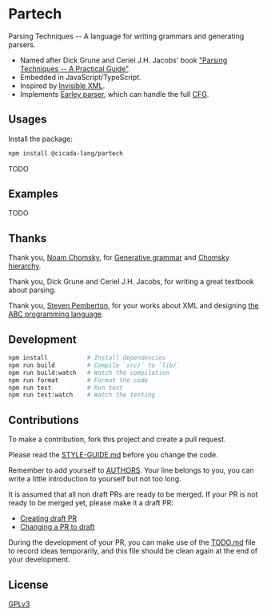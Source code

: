 # Partech

Parsing Techniques -- A language for writing grammars and generating parsers.

- Named after Dick Grune and Ceriel J.H. Jacobs' book ["Parsing Techniques -- A Practical Guide"](https://www.amazon.com/Parsing-Techniques-Practical-Monographs-Computer/dp/1441919015).
- Embedded in JavaScript/TypeScript.
- Inspired by [Invisible XML](https://homepages.cwi.nl/~steven/ixml/).
- Implements [Earley parser](https://en.wikipedia.org/wiki/Earley_parser),
  which can handle the full [CFG](https://en.wikipedia.org/wiki/Context-free_grammar).

## Usages

Install the package:

```sh
npm install @cicada-lang/partech
```

TODO

## Examples

TODO

## Thanks

Thank you, [Noam Chomsky](https://en.wikipedia.org/wiki/Noam_Chomsky), for [Generative grammar](https://en.wikipedia.org/wiki/Generative_grammar) and [Chomsky hierarchy](https://en.wikipedia.org/wiki/Chomsky_hierarchy).

Thank you, Dick Grune and Ceriel J.H. Jacobs, for writing a great textbook about parsing.

Thank you, [Steven Pemberton](https://homepages.cwi.nl/~steven/), for your works about XML and designing [the ABC programming language](<https://en.wikipedia.org/wiki/ABC_(programming_language)>).

## Development

```sh
npm install           # Install dependencies
npm run build         # Compile `src/` to `lib/`
npm run build:watch   # Watch the compilation
npm run format        # Format the code
npm run test          # Run test
npm run test:watch    # Watch the testing
```

## Contributions

To make a contribution, fork this project and create a pull request.

Please read the [STYLE-GUIDE.md](STYLE-GUIDE.md) before you change the code.

Remember to add yourself to [AUTHORS](AUTHORS).
Your line belongs to you, you can write a little
introduction to yourself but not too long.

It is assumed that all non draft PRs are ready to be merged.
If your PR is not ready to be merged yet, please make it a draft PR:

- [Creating draft PR](https://github.blog/2019-02-14-introducing-draft-pull-requests)
- [Changing a PR to draft](https://docs.github.com/en/pull-requests/collaborating-with-pull-requests/proposing-changes-to-your-work-with-pull-requests/changing-the-stage-of-a-pull-request)

During the development of your PR, you can make use of
the [TODO.md](TODO.md) file to record ideas temporarily,
and this file should be clean again at the end of your development.

## License

[GPLv3](LICENSE)
